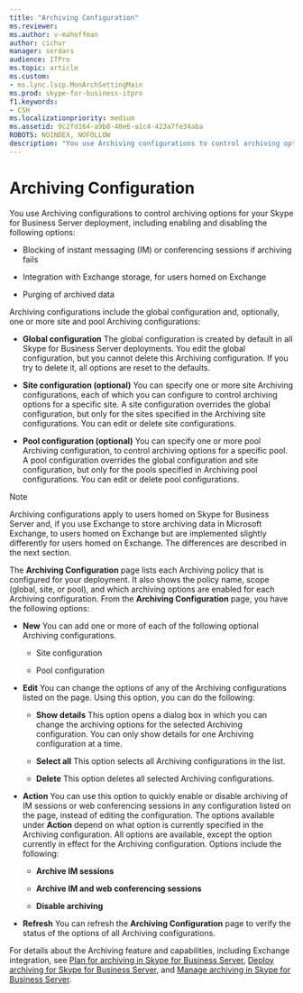 ```yaml
---
title: "Archiving Configuration"
ms.reviewer: 
ms.author: v-mahoffman
author: cichur
manager: serdars
audience: ITPro
ms.topic: article
ms.custom:
- ms.lync.lscp.MonArchSettingMain
ms.prod: skype-for-business-itpro
f1.keywords:
- CSH
ms.localizationpriority: medium
ms.assetid: 9c2fd164-a9b8-40e6-a1c4-423a7fe34aba
ROBOTS: NOINDEX, NOFOLLOW
description: "You use Archiving configurations to control archiving options for your Skype for Business Server deployment, including enabling and disabling the following options:"
---
```


# Archiving Configuration
 
You use Archiving configurations to control archiving options for your Skype for Business Server deployment, including enabling and disabling the following options:
  
- Blocking of instant messaging (IM) or conferencing sessions if archiving fails
    
- Integration with Exchange storage, for users homed on Exchange
    
- Purging of archived data
    
Archiving configurations include the global configuration and, optionally, one or more site and pool Archiving configurations:
  
- **Global configuration** The global configuration is created by default in all Skype for Business Server deployments. You edit the global configuration, but you cannot delete this Archiving configuration. If you try to delete it, all options are reset to the defaults.
    
- **Site configuration (optional)** You can specify one or more site Archiving configurations, each of which you can configure to control archiving options for a specific site. A site configuration overrides the global configuration, but only for the sites specified in the Archiving site configurations. You can edit or delete site configurations.
    
- **Pool configuration (optional)** You can specify one or more pool Archiving configuration, to control archiving options for a specific pool. A pool configuration overrides the global configuration and site configuration, but only for the pools specified in Archiving pool configurations. You can edit or delete pool configurations.
    
> [!NOTE]
> Archiving configurations apply to users homed on Skype for Business Server and, if you use Exchange to store archiving data in Microsoft Exchange, to users homed on Exchange but are implemented slightly differently for users homed on Exchange. The differences are described in the next section. 
  
The **Archiving Configuration** page lists each Archiving policy that is configured for your deployment. It also shows the policy name, scope (global, site, or pool), and which archiving options are enabled for each Archiving configuration. From the **Archiving Configuration** page, you have the following options:
- **New** You can add one or more of each of the following optional Archiving configurations.
    
  - Site configuration
    
  - Pool configuration
    
- **Edit** You can change the options of any of the Archiving configurations listed on the page. Using this option, you can do the following:
    
  - **Show details** This option opens a dialog box in which you can change the archiving options for the selected Archiving configuration. You can only show details for one Archiving configuration at a time.
    
  - **Select all** This option selects all Archiving configurations in the list.
    
  - **Delete** This option deletes all selected Archiving configurations.
    
- **Action** You can use this option to quickly enable or disable archiving of IM sessions or web conferencing sessions in any configuration listed on the page, instead of editing the configuration. The options available under **Action** depend on what option is currently specified in the Archiving configuration. All options are available, except the option currently in effect for the Archiving configuration. Options include the following:
    
  - **Archive IM sessions**
    
  - **Archive IM and web conferencing sessions**
    
  - **Disable archiving**
    
- **Refresh** You can refresh the **Archiving Configuration** page to verify the status of the options of all Archiving configurations.
    
For details about the Archiving feature and capabilities, including Exchange integration, see [Plan for archiving in Skype for Business Server](../../../plan-your-deployment/archiving/archiving.md), [Deploy archiving for Skype for Business Server](../../../deploy/deploy-archiving/deploy-archiving.md), and [Manage archiving in Skype for Business Server](../../../manage/archiving/archiving.md).

